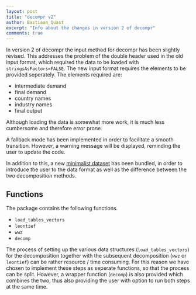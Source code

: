 ```yaml
---
layout: post
title: "decompr v2"
author: Bastiaan_Quast
excerpt: "Info about the changes in version 2 of decompr"
comments: true
---
```


In version 2 of decompr the input method for decompr has been slightly revised. This addresses the problem of the double header used in the old input format, which required the data to be loaded with `stringsAsFactors=FALSE`. The new input format requires the elements to be provided seperately. The elements required are:

* intermediate demand
* final demand
* country names
* industry names
* final output

Although loading the data is somewhat more work, it is much less cumbersome and therefore error prone.

A fallback mode has been implemented in order to facilitate a smooth transition. However, a warning message will be displayed, reminding the user to update the code.

In addition to this, a new [minimalist dataset](/decompr/leather-data) has been bundled, in order to introduce the user to the data format as well as the difference between the two decomposition methods.


Functions
---------
The package contains the following functions.

* `load_tables_vectors`
* `leontief`
* `wwz`
* `decomp`

The process of setting up the various data structures (`load_tables_vectors`) for the decomposition together with the subsequent decomposition (`wwz` or `leontief`) can be rather resource / time consuming. For this reason we have chosen to implement these steps as seperate functions, so that the process can be split. However, a wrapper function (`decomp`) is also provided which combines the two, thus also providing the user with option to run both steps at the same time.

